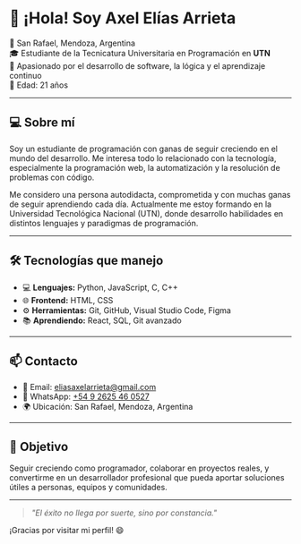 # 👋 ¡Hola! Soy Axel Elías Arrieta

📍 San Rafael, Mendoza, Argentina  
🎓 Estudiante de la Tecnicatura Universitaria en Programación en **UTN**  
🧠 Apasionado por el desarrollo de software, la lógica y el aprendizaje continuo  
📅 Edad: 21 años

---

## 💻 Sobre mí

Soy un estudiante de programación con ganas de seguir creciendo en el mundo del desarrollo. Me interesa todo lo relacionado con la tecnología, especialmente la programación web, la automatización y la resolución de problemas con código.

Me considero una persona autodidacta, comprometida y con muchas ganas de seguir aprendiendo cada día. Actualmente me estoy formando en la Universidad Tecnológica Nacional (UTN), donde desarrollo habilidades en distintos lenguajes y paradigmas de programación.

---

## 🛠️ Tecnologías que manejo

- 💻 **Lenguajes:** Python, JavaScript, C, C++
- 🌐 **Frontend:** HTML, CSS
- ⚙️ **Herramientas:** Git, GitHub, Visual Studio Code, Figma
- 📚 **Aprendiendo:** React, SQL, Git avanzado

---

## 📫 Contacto

- 📧 Email: [eliasaxelarrieta@gmail.com](mailto:eliasaxelarrieta@gmail.com)  
- 📱 WhatsApp: [+54 9 2625 46 0527](https://wa.me/542625460527)  
- 🌍 Ubicación: San Rafael, Mendoza, Argentina

---

## 🚀 Objetivo

Seguir creciendo como programador, colaborar en proyectos reales, y convertirme en un desarrollador profesional que pueda aportar soluciones útiles a personas, equipos y comunidades.

---

> *"El éxito no llega por suerte, sino por constancia."*

¡Gracias por visitar mi perfil! 😄
